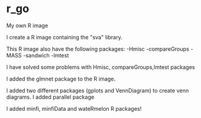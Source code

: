 # r_go
My own R image

I create a R image containing the "sva" library.

This R image also have the following packages:
-Hmisc
-compareGroups
-MASS
-sandwich
-lmtest

I have solved some problems with Hmisc, compareGroups,lmtest packages

I added the glmnet package to the R image.

I added two different packages (gplots and VennDiagram) to create venn diagrams.
I added parallel package

I added minfi, minfiData and wateRmelon R packages!
